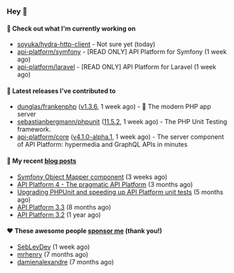### Hey 👋

#### 👷 Check out what I'm currently working on

- [soyuka/hydra-http-client](https://github.com/soyuka/hydra-http-client) - Not sure yet (today)
- [api-platform/symfony](https://github.com/api-platform/symfony) - [READ ONLY] API Platform for Symfony (1 week ago)
- [api-platform/laravel](https://github.com/api-platform/laravel) - [READ ONLY] API Platform for Laravel (1 week ago)

#### 🔭 Latest releases I've contributed to

- [dunglas/frankenphp](https://github.com/dunglas/frankenphp) ([v1.3.6](https://github.com/dunglas/frankenphp/releases/tag/v1.3.6), 1 week ago) - 🧟 The modern PHP app server
- [sebastianbergmann/phpunit](https://github.com/sebastianbergmann/phpunit) ([11.5.2](https://github.com/sebastianbergmann/phpunit/releases/tag/11.5.2), 1 week ago) - The PHP Unit Testing framework.
- [api-platform/core](https://github.com/api-platform/core) ([v4.1.0-alpha.1](https://github.com/api-platform/core/releases/tag/v4.1.0-alpha.1), 1 week ago) - The server component of API Platform: hypermedia and GraphQL APIs in minutes

#### 📜 My recent [blog posts](https://soyuka.me)

- [Symfony Object Mapper component](https://soyuka.me/symfony-object-mapper-component/) (3 weeks ago)
- [API Platform 4 - The pragmatic API Platform](https://soyuka.me/api-platform-4-the-pragmatic-api-platform/) (3 months ago)
- [Upgrading PHPUnit and speeding up API Platform unit tests](https://soyuka.me/upgrading-phpunit-and-speeding-up-api-platform-unit-tests/) (5 months ago)
- [API Platform 3.3](https://soyuka.me/api-platform-3.3/) (8 months ago)
- [API Platform 3.2](https://soyuka.me/api-platform-3.2/) (1 year ago)

#### ❤️ These awesome people [sponsor me](https://github.com/sponsors/soyuka) (thank you!)

- [SebLevDev](https://github.com/SebLevDev) (1 week ago)
- [mrhenry](https://github.com/mrhenry) (7 months ago)
- [damienalexandre](https://github.com/damienalexandre) (7 months ago)
